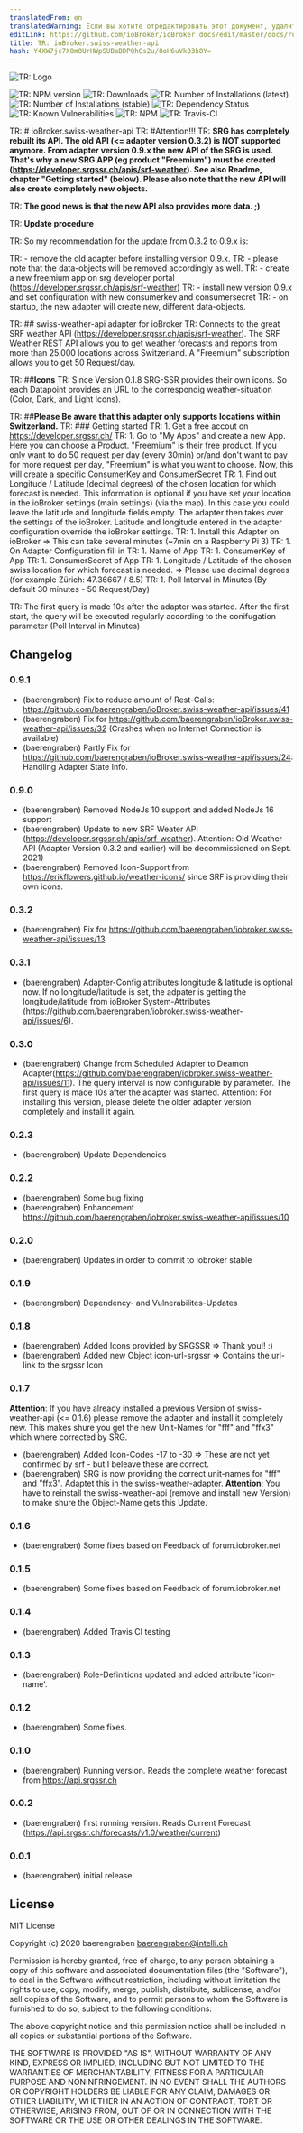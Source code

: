 ```yaml
---
translatedFrom: en
translatedWarning: Если вы хотите отредактировать этот документ, удалите поле «translationFrom», в противном случае этот документ будет снова автоматически переведен
editLink: https://github.com/ioBroker/ioBroker.docs/edit/master/docs/ru/adapterref/iobroker.swiss-weather-api/README.md
title: TR: ioBroker.swiss-weather-api
hash: Y4XW7jc7X0m8UrHWpSUBaBDPQhCs2u/8oH6uVk03k8Y=
---
```

![TR: Logo](../../../en/adapterref/iobroker.swiss-weather-api/admin/swiss-weather-api.png)

![TR: NPM version](http://img.shields.io/npm/v/iobroker.swiss-weather-api.svg)
![TR: Downloads](https://img.shields.io/npm/dm/iobroker.swiss-weather-api.svg)
![TR: Number of Installations (latest)](http://iobroker.live/badges/swiss-weather-api-installed.svg)
![TR: Number of Installations (stable)](http://iobroker.live/badges/swiss-weather-api-stable.svg)
![TR: Dependency Status](https://img.shields.io/david/baerengraben/iobroker.swiss-weather-api.svg)
![TR: Known Vulnerabilities](https://snyk.io/test/github/baerengraben/ioBroker.swiss-weather-api/badge.svg)
![TR: NPM](https://nodei.co/npm/iobroker.swiss-weather-api.png?downloads=true)
![TR: Travis-CI](http://img.shields.io/travis/baerengraben/ioBroker.swiss-weather-api/master.svg)

TR: # ioBroker.swiss-weather-api
TR: #Attention!!!
TR: **SRG has completely rebuilt its API. The old API (<= adapter version 0.3.2) is NOT supported anymore. From adapter version 0.9.x the new API of the SRG is used. That's why a new SRG APP (eg product "Freemium") must be created (https://developer.srgssr.ch/apis/srf-weather). See also Readme, chapter "Getting started" (below). Please also note that the new API will also create completely new objects.**

TR: **The good news is that the new API also provides  more data. ;)**

TR: **Update procedure**

TR: So my recommendation for the update from 0.3.2 to 0.9.x is:

TR: - remove the old adapter before installing version 0.9.x.
TR:    - please note that the data-objects will be removed accordingly as well.
TR: - create a new freemium app on srg developer portal (https://developer.srgssr.ch/apis/srf-weather)
TR: - install new version 0.9.x and set configuration with new consumerkey and consumersecret
TR:   - on startup, the new adapter will create new, different data-objects.

TR: ## swiss-weather-api adapter for ioBroker
TR: Connects to the great SRF weather API (https://developer.srgssr.ch/apis/srf-weather).
The SRF Weather REST API allows you to get weather forecasts and reports from more than 25.000 locations across Switzerland. A "Freemium" subscription allows you to get 50 Request/day.

TR: ##**Icons**
TR: Since Version 0.1.8 SRG-SSR provides their own icons. So each Datapoint provides an URL to the correspondig weather-situation (Color, Dark, and Light Icons).

TR: ##**Please Be aware that this adapter only supports locations within Switzerland.**
TR: ### Getting started
TR: 1. Get a free accout on https://developer.srgssr.ch/
TR: 1. Go to "My Apps" and create a new App. Here you can choose a Product. "Freemium" is their free product. If you only want to do 50 request per day (every 30min) or/and don't want to pay for more request per day, "Freemium" is what you want to choose. Now, this will create a specific ConsumerKey and ConsumerSecret
TR: 1. Find out Longitude / Latitude (decimal degrees) of the chosen location for which forecast is needed. This information is optional if you have set your location in the ioBroker settings (main settings) (via the map). In this case you could leave the latitude and longitude fields empty. The adapter then takes over the settings of the ioBroker. Latitude and longitude entered in the adapter configuration override the ioBroker settings.
TR: 1. Install this Adapter on ioBroker => This can take several minutes (~7min on a Raspberry Pi 3)
TR: 1. On Adapter Configuration fill in
TR:    1. Name of App
TR:    1. ConsumerKey of App
TR:    1. ConsumerSecret of App
TR:    1. Longitude / Latitude of the chosen swiss location for which forecast is needed. => Please use decimal degrees (for example Zürich: 47.36667 / 8.5)
TR:    1. Poll Interval in Minutes (By default 30 minutes - 50 Request/Day)

TR: The first query is made 10s after the adapter was started. After the first start, the query will be executed regularly according to the conifugation parameter (Poll Interval in Minutes)

## Changelog

### 0.9.1
* (baerengraben)  Fix to reduce amount of Rest-Calls: https://github.com/baerengraben/ioBroker.swiss-weather-api/issues/41
* (baerengraben)  Fix for https://github.com/baerengraben/ioBroker.swiss-weather-api/issues/32 (Crashes when no Internet Connection is available)
* (baerengraben)  Partly Fix for https://github.com/baerengraben/ioBroker.swiss-weather-api/issues/24: Handling Adapter State Info.


### 0.9.0
* (baerengraben)  Removed NodeJs 10 support and added NodeJs 16 support 
* (baerengraben)  Update to new SRF Weater API (https://developer.srgssr.ch/apis/srf-weather). Attention: Old Weather-API (Adapter Version 0.3.2 and earlier) will be decommissioned on Sept. 2021)
* (baerengraben)  Removed Icon-Support from https://erikflowers.github.io/weather-icons/ since SRF is providing their own icons.

### 0.3.2
* (baerengraben)  Fix for https://github.com/baerengraben/iobroker.swiss-weather-api/issues/13.

### 0.3.1
* (baerengraben)  Adapter-Config attributes longitude & latitude is optional now. If no longitude/latitude is set, the adpater is getting the longitude/latitude from ioBroker System-Attributes (https://github.com/baerengraben/iobroker.swiss-weather-api/issues/6).

### 0.3.0
* (baerengraben)  Change from Scheduled Adapter to Deamon Adapter(https://github.com/baerengraben/iobroker.swiss-weather-api/issues/11). The query interval is now configurable by parameter. The first query is made 10s after the adapter was started. Attention: For installing this version, please delete the older adapter version completely and install it again.

### 0.2.3
* (baerengraben) Update Dependencies

### 0.2.2
* (baerengraben) Some bug fixing
* (baerengraben) Enhancement https://github.com/baerengraben/iobroker.swiss-weather-api/issues/10

### 0.2.0
* (baerengraben) Updates in order to commit to iobroker stable

### 0.1.9
* (baerengraben) Dependency- and Vulnerabilites-Updates

### 0.1.8
* (baerengraben) Added Icons provided by SRGSSR => Thank you!! :)
* (baerengraben) Added new Object icon-url-srgssr => Contains the url-link to the srgssr Icon

### 0.1.7
**Attention**: If you have already installed a previous Version of swiss-weather-api (<= 0.1.6) please remove the adapter and install it completely new. This makes shure you get the new Unit-Names for "fff" and "ffx3" which where corrected by SRG. 
* (baerengraben) Added Icon-Codes -17 to -30 => These are not yet confirmed by srf - but I beleave these are correct.  
* (baerengraben) SRG is now providing the correct unit-names for "fff" and "ffx3". Adaptet this in the swiss-weather-adapter. **Attention**: You have to reinstall the swiss-weather-api (remove and install new Version) to make shure the Object-Name gets this Update.

### 0.1.6
* (baerengraben) Some fixes based on Feedback of forum.iobroker.net

### 0.1.5
* (baerengraben) Some fixes based on Feedback of forum.iobroker.net

### 0.1.4
* (baerengraben) Added Travis CI testing

### 0.1.3
* (baerengraben) Role-Definitions updated and added attribute 'icon-name'.

### 0.1.2
* (baerengraben) Some fixes.

### 0.1.0
* (baerengraben) Running version. Reads the complete weather forecast from https://api.srgssr.ch

### 0.0.2
* (baerengraben) first running version. Reads Current Forecast (https://api.srgssr.ch/forecasts/v1.0/weather/current)

### 0.0.1
* (baerengraben) initial release

## License
MIT License

Copyright (c) 2020 baerengraben <baerengraben@intelli.ch>

Permission is hereby granted, free of charge, to any person obtaining a copy
of this software and associated documentation files (the "Software"), to deal
in the Software without restriction, including without limitation the rights
to use, copy, modify, merge, publish, distribute, sublicense, and/or sell
copies of the Software, and to permit persons to whom the Software is
furnished to do so, subject to the following conditions:

The above copyright notice and this permission notice shall be included in all
copies or substantial portions of the Software.

THE SOFTWARE IS PROVIDED "AS IS", WITHOUT WARRANTY OF ANY KIND, EXPRESS OR
IMPLIED, INCLUDING BUT NOT LIMITED TO THE WARRANTIES OF MERCHANTABILITY,
FITNESS FOR A PARTICULAR PURPOSE AND NONINFRINGEMENT. IN NO EVENT SHALL THE
AUTHORS OR COPYRIGHT HOLDERS BE LIABLE FOR ANY CLAIM, DAMAGES OR OTHER
LIABILITY, WHETHER IN AN ACTION OF CONTRACT, TORT OR OTHERWISE, ARISING FROM,
OUT OF OR IN CONNECTION WITH THE SOFTWARE OR THE USE OR OTHER DEALINGS IN THE
SOFTWARE.
